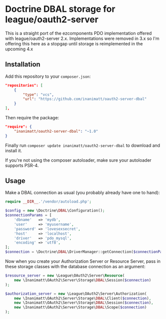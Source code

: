 # Doctrine DBAL storage for league/oauth2-server

This is a straight port of the ezcomponents PDO implementation offered with league/oauth2-server 2.x. Implementations were removed in 3.x so I'm offering this here as a stopgap until storage is reimplemented in the upcoming 4.x

## Installation

Add this repository to your `composer.json`:

```json
"repositories": [
    {
        "type": "vcs",
        "url": "https://github.com/inanimatt/oauth2-server-dbal"
    }
],
```

Then require the package:

```json
"require": {
    "inanimatt/oauth2-server-dbal": "~1.0"
}
```

Finally run `composer update inanimatt/oauth2-server-dbal` to download and install it.

If you're not using the composer autoloader, make sure your autoloader supports PSR-4.

## Usage

Make a DBAL connection as usual (you probably already have one to hand):

```php
require __DIR__.'/vendor/autoload.php';

$config = new \Doctrine\DBAL\Configuration();
$connectionParams = [
    'dbname'   => 'mydb',
    'user'     => 'myusername',
    'password' => 'lovesexsecret',
    'host'     => 'localhost',
    'driver'   => 'pdo_mysql',
    'encoding' => 'utf8',
];
$connection = \Doctrine\DBAL\DriverManager::getConnection($connectionParams, $config);
```

Now when you create your Authorization Server or Resource Server, pass in these storage classes with the database connection as an argument:

```php
$resource_server = new \League\OAuth2\Server\Resource(
    new \Inanimatt\OAuth2\Server\Storage\DBAL\Session($connection)
);

$authorization_server = new \League\OAuth2\Server\Authorization(
    new \Inanimatt\OAuth2\Server\Storage\DBAL\Client($connection),
    new \Inanimatt\OAuth2\Server\Storage\DBAL\Session($connection),
    new \Inanimatt\OAuth2\Server\Storage\DBAL\Scope($connection)
);
```

